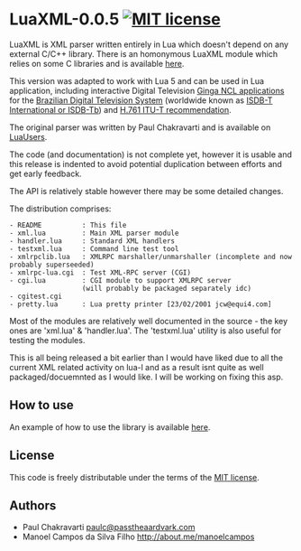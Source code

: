 
# LuaXML-0.0.5 [![MIT license](http://img.shields.io/badge/license-MIT-brightgreen.svg)](http://opensource.org/licenses/MIT)

LuaXML is XML parser written entirely in Lua which doesn't depend on any external C/C++ library. 
There is an homonymous LuaXML module which relies on some C libraries and is available [here](https://github.com/LuaDist/luaxml).

This version was adapted to work with Lua 5 and can be used in Lua application, including
interactive Digital Television [Ginga NCL applications](http://gingancl.org.br/en) for the [Brazilian Digital Television System](http://forumsbtvd.org.br) 
(worldwide known as [ISDB-T International or ISDB-Tb](https://en.wikipedia.org/wiki/ISDB-T_International)) and [H.761 ITU-T recommendation](https://www.itu.int/rec/T-REC-H.761).

The original parser was written by Paul Chakravarti and is available on [LuaUsers](http://lua-users.org/wiki/LuaXml).

The code (and documentation) is not complete yet, however it is usable and this release is indented to avoid potential duplication between efforts and get early feedback.

The API is relatively stable however there may be some detailed changes.

The distribution comprises:

    - README          : This file
    - xml.lua         : Main XML parser module
    - handler.lua     : Standard XML handlers
    - testxml.lua     : Command line test tool
    - xmlrpclib.lua   : XMLRPC marshaller/unmarshaller (incomplete and now probably superseeded)
    - xmlrpc-lua.cgi  : Test XML-RPC server (CGI)
    - cgi.lua         : CGI module to support XMLRPC server
                      (will probably be packaged separately idc)
    - cgitest.cgi     
    - pretty.lua      : Lua pretty printer [23/02/2001 jcw@equi4.com]

Most of the modules are relatively well documented in the source - the key ones are 'xml.lua' & 'handler.lua'. The 'testxml.lua' utility is also useful for testing the modules.

This is all being released a bit earlier than I would have liked due to all the current XML related activity on lua-l and as a result isnt
quite as well packaged/docuemnted as I would like. I will be working on fixing this asp.

How to use
----------

An example of how to use the library is available [here](example).

License
-------
This code is freely distributable under the terms of the [MIT license](LICENSE).

Authors
-------
  - Paul Chakravarti paulc@passtheaardvark.com
  -  Manoel Campos da Silva Filho http://about.me/manoelcampos
